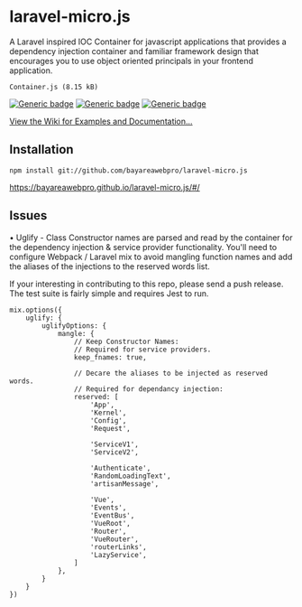 # laravel-micro.js
A Laravel inspired IOC Container for javascript applications 
that provides a dependency injection container and familiar
framework design that encourages you to use object oriented 
principals in your frontend application.

`Container.js (8.15 kB)`

[![Generic badge](https://img.shields.io/badge/build-passing-brightgreen.svg)]()
[![Generic badge](https://img.shields.io/badge/License-MIT-orange.svg)]()
[![Generic badge](https://img.shields.io/badge/Version-1.0.0-blue.svg)]()

[View the Wiki for Examples and Documentation...](https://github.com/bayareawebpro/laravel-micro.js/wiki)


## Installation

`npm install git://github.com/bayareawebpro/laravel-micro.js`

https://bayareawebpro.github.io/laravel-micro.js/#/

## Issues
• Uglify - Class Constructor names are parsed and read by the container for 
the dependency injection & service provider functionality.  You'll need to 
configure Webpack / Laravel mix to avoid mangling function names and 
add the aliases of the injections to the reserved words list.

If your interesting in contributing to this repo, please send a push release.
The test suite is fairly simple and requires Jest to run.

```
mix.options({
	uglify: {
		uglifyOptions: {
			mangle: {
			    // Keep Constructor Names:
			    // Required for service providers.
				keep_fnames: true,
				
			    // Decare the aliases to be injected as reserved words.
			    // Required for dependancy injection:
				reserved: [
					'App',
					'Kernel',
					'Config',
					'Request',

					'ServiceV1',
					'ServiceV2',

					'Authenticate',
					'RandomLoadingText',
					'artisanMessage',

					'Vue',
					'Events',
					'EventBus',
					'VueRoot',
					'Router',
					'VueRouter',
					'routerLinks',
					'LazyService',
				]
			},
		}
	}
})
```